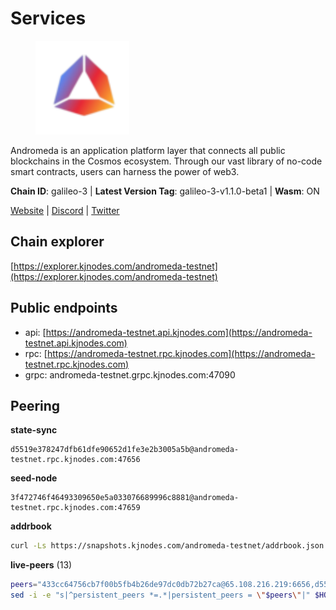 # Services

<figure><img src="https://raw.githubusercontent.com/kj89/cosmos-images/main/logos/andromeda.png" width="150" alt=""><figcaption></figcaption></figure>

Andromeda is an application platform layer that connects all  public blockchains in the Cosmos ecosystem. Through our vast  library of no-code smart contracts, users can harness the power of web3.

**Chain ID**: galileo-3 | **Latest Version Tag**: galileo-3-v1.1.0-beta1 | **Wasm**: ON

[Website](https://www.andromedaprotocol.io) | [Discord](https://discord.gg/wzM3kSN3sE) | [Twitter](https://twitter.com/andromedaprot)




## Chain explorer
[https://explorer.kjnodes.com/andromeda-testnet](https://explorer.kjnodes.com/andromeda-testnet)

## Public endpoints

* api: [https://andromeda-testnet.api.kjnodes.com](https://andromeda-testnet.api.kjnodes.com)
* rpc: [https://andromeda-testnet.rpc.kjnodes.com](https://andromeda-testnet.rpc.kjnodes.com)
* grpc: andromeda-testnet.grpc.kjnodes.com:47090

## Peering

**state-sync**

```text
d5519e378247dfb61dfe90652d1fe3e2b3005a5b@andromeda-testnet.rpc.kjnodes.com:47656
```

**seed-node**

```text
3f472746f46493309650e5a033076689996c8881@andromeda-testnet.rpc.kjnodes.com:47659
```

**addrbook**
```bash
curl -Ls https://snapshots.kjnodes.com/andromeda-testnet/addrbook.json > $HOME/.andromedad/config/addrbook.json
```

**live-peers** (13)
```bash
peers="433cc64756cb7f00b5fb4b26de97dc0db72b27ca@65.108.216.219:6656,d5519e378247dfb61dfe90652d1fe3e2b3005a5b@65.109.68.190:47656,f1d30c5f2d5882823317718eb4455f87ae846d0a@85.239.235.235:30656,99cebda3a65a35b9a6a8bef774c8b92c1e548aa5@65.108.226.26:36656,443a51f595c9ca16273ca6146db1375e4223a91f@172.93.110.154:26656,f51b215535e43428b7122c3d3ebbb4ab20c1b808@185.9.144.138:26656,c66e5cc02d87731faf781463466bf39723d4558b@68.183.181.120:26656,d30a56dd61de5b3e8d36bf40cb0a15add3915c91@195.3.223.33:37656,62f7aaafd73816bdaf685a6270541c1d1f8162ad@155.133.27.170:26656,8870aca1936673bb2068ed07fcadc6c46d3ec3a1@146.190.83.6:22656,82ed4588304873862dfaa403dfe782e92d19b77e@85.208.48.100:36656,94fdba93b79d27701896d65d8e60155e06326532@65.109.63.110:15656,91fde61878d704917f882694b271b67a38865ddc@149.102.142.94:26656"
sed -i -e "s|^persistent_peers *=.*|persistent_peers = \"$peers\"|" $HOME/.andromedad/config/config.toml
```
